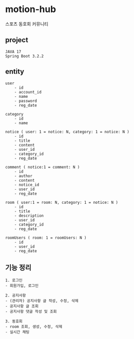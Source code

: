 # motion-hub
스포츠 동호회 커뮤니티

## project
    JAVA 17
    Spring Boot 3.2.2

## entity

    user
        - id
        - account_id
        - name
        - password
        - reg_date

    category
        - id
        - name

    notice ( user: 1 = notice: N, category: 1 = notice: N )
        - id
        - title
        - content
        - user_id
        - category_id
        - reg_date

    comment ( notice:1 = comment: N )
        - id
        - author
        - content
        - notice_id
        - user_id
        - reg_date

    room ( user:1 = room: N, category: 1 = notice: N )
        - id
        - title
        - description
        - user_id
        - category_id
        - reg_date
        
    roomUsers ( room: 1 = roomUsers: N )
        - id
        - user_id
        - reg_date
    

## 기능 정리

    1. 로그인
    - 회원가입, 로그인
    
    2. 공지사항
    - (관리자) 공지사항 글 작성, 수정, 삭제
    - 공지사항 글 조회
    - 공지사항 댓글 작성 및 조회
    
    3. 동호회
    - room 조회, 생성, 수정, 삭제
    - 실시간 채팅